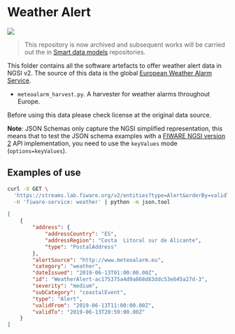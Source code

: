 # Weather Alert

![](https://nexus.lab.fiware.org/static/badges/statuses/deprecated.svg)

> This repository is now archived and subsequent works will be carried out the
> in [Smart data models](https://github.com/smart-data-models) repositories.

This folder contains all the software artefacts to offer weather alert data in
NGSI v2. The source of this data is the global
[European Weather Alarm Service](http://meteoalarm.eu).

-   `meteoalarm_harvest.py`. A harvester for weather alarms throughout Europe.

Before using this data please check license at the original data source.

**Note**: JSON Schemas only capture the NGSI simplified representation, this
means that to test the JSON schema examples with a
[FIWARE NGSI version 2](http://fiware.github.io/specifications/ngsiv2/stable)
API implementation, you need to use the `keyValues` mode (`options=keyValues`).

## Examples of use

```bash
curl -X GET \
  'https://streams.lab.fiware.org/v2/entities?type=Alert&orderBy=validTo&options=keyValues&limit=1' \
  -H 'fiware-service: weather' | python -m json.tool
```

```json
[
    {
        "address": {
            "addressCountry": "ES",
            "addressRegion": "Costa  Litoral sur de Alicante",
            "type": "PostalAddress"
        },
        "alertSource": "http://www.meteoalarm.eu",
        "category": "weather",
        "dateIssued": "2019-06-13T01:00:00.00Z",
        "id": "WeatherAlert-ac175375a4d9a868d83ddc53e645a27d-3",
        "severity": "medium",
        "subCategory": "coastalEvent",
        "type": "Alert",
        "validFrom": "2019-06-13T11:00:00.00Z",
        "validTo": "2019-06-13T20:59:00.00Z"
    }
]
```
